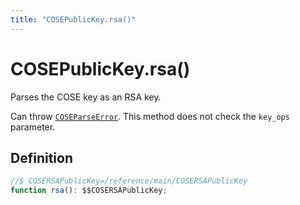 ```yaml
---
title: "COSEPublicKey.rsa()"
---
```


# COSEPublicKey.rsa()

Parses the COSE key as an RSA key.

Can throw [`COSEParseError`](/reference/main/COSEParseError). This method does not check the `key_ops` parameter.

## Definition

```ts
//$ COSERSAPublicKey=/reference/main/COSERSAPublicKey
function rsa(): $$COSERSAPublicKey;
```
